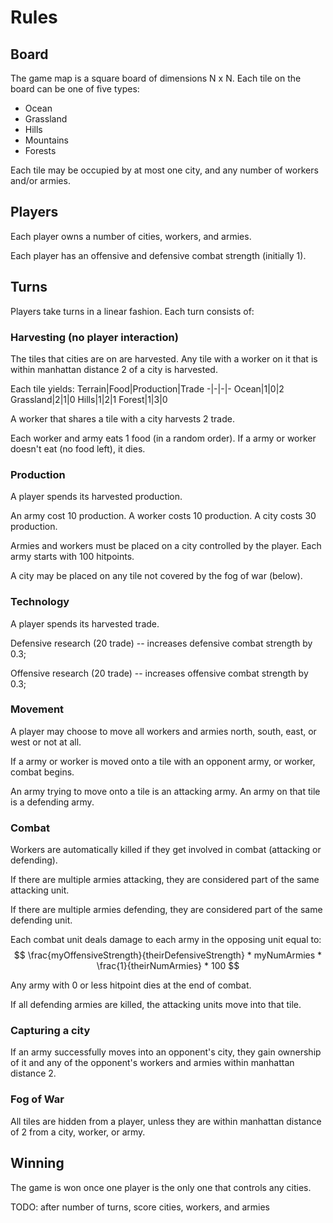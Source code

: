 # Rules

## Board
The game map is a square board of dimensions N x N. Each tile on the board can be one of five types:
* Ocean
* Grassland
* Hills
* Mountains
* Forests

Each tile may be occupied by at most one city, and any number of workers and/or armies.

## Players

Each player owns a number of cities, workers, and armies.

Each player has an offensive and defensive combat strength (initially 1).

## Turns

Players take turns in a linear fashion. Each turn consists of:

### Harvesting (no player interaction)
The tiles that cities are on are harvested. Any tile with a worker on it that is within manhattan distance 2 of a city is harvested.

Each tile yields:
Terrain|Food|Production|Trade
-|-|-|-
Ocean|1|0|2
Grassland|2|1|0
Hills|1|2|1
Forest|1|3|0

A worker that shares a tile with a city harvests 2 trade.

Each worker and army eats 1 food (in a random order). If a army or worker doesn't eat (no food left), it dies.

### Production
A player spends its harvested production. 

An army cost 10 production. 
A worker costs 10 production.
A city costs 30 production.

Armies and workers must be placed on a city controlled by the player. Each army starts with 100 hitpoints.

A city may be placed on any tile not covered by the fog of war (below).

### Technology
A player spends its harvested trade.

Defensive research (20 trade) -- increases defensive combat strength by 0.3;

Offensive research (20 trade) -- increases offensive combat strength by 0.3;

### Movement
A player may choose to move all workers and armies north, south, east, or west or not at all.

If a army or worker is moved onto a tile with an opponent army, or worker, combat begins.

An army trying to move onto a tile is an attacking army. An army on that tile is a defending army.

### Combat
Workers are automatically killed if they get involved in combat (attacking or defending).

If there are multiple armies attacking, they are considered part of the same attacking unit.

If there are multiple armies defending, they are considered part of the same defending unit.

Each combat unit deals damage to each army in the opposing unit equal to:
$$
\frac{myOffensiveStrength}{theirDefensiveStrength} * myNumArmies * \frac{1}{theirNumArmies} * 100
$$

Any army with 0 or less hitpoint dies at the end of combat.

If all defending armies are killed, the attacking units move into that tile. 

### Capturing a city
If an army successfully moves into an opponent's city, they gain ownership of it and any of the opponent's workers and armies within manhattan distance 2.

### Fog of War
All tiles are hidden from a player, unless they are within manhattan distance of 2 from a city, worker, or army.

## Winning
The game is won once one player is the only one that controls any cities.

TODO: after number of turns, score cities, workers, and armies
